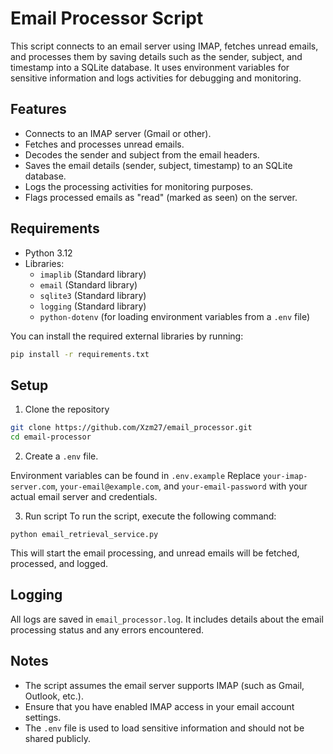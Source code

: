 # Email Processor Script

This script connects to an email server using IMAP, fetches unread emails, and processes them by saving details such as the sender, subject, and timestamp into a SQLite database. It uses environment variables for sensitive information and logs activities for debugging and monitoring.

## Features

- Connects to an IMAP server (Gmail or other).
- Fetches and processes unread emails.
- Decodes the sender and subject from the email headers.
- Saves the email details (sender, subject, timestamp) to an SQLite database.
- Logs the processing activities for monitoring purposes.
- Flags processed emails as "read" (marked as seen) on the server.

## Requirements

- Python 3.12
- Libraries:
  - `imaplib` (Standard library)
  - `email` (Standard library)
  - `sqlite3` (Standard library)
  - `logging` (Standard library)
  - `python-dotenv` (for loading environment variables from a `.env` file)

You can install the required external libraries by running:

```bash
pip install -r requirements.txt
```

## Setup

1. Clone the repository
```bash
git clone https://github.com/Xzm27/email_processor.git
cd email-processor
```

2. Create a `.env` file.

Environment variables can be found in `.env.example`
Replace `your-imap-server.com`, `your-email@example.com`, and `your-email-password` with your actual email server and credentials.

3. Run script
To run the script, execute the following command:
```
python email_retrieval_service.py
```
This will start the email processing, and unread emails will be fetched, processed, and logged.

## Logging
All logs are saved in `email_processor.log`. It includes details about the email processing status and any errors encountered.

## Notes
- The script assumes the email server supports IMAP (such as Gmail, Outlook, etc.).
- Ensure that you have enabled IMAP access in your email account settings.
- The `.env` file is used to load sensitive information and should not be shared publicly.


